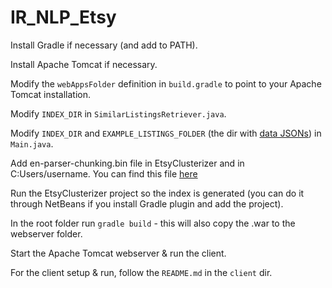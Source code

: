 # IR_NLP_Etsy

Install Gradle if necessary (and add to PATH).

Install Apache Tomcat if necessary.

Modify the `webAppsFolder` definition in `build.gradle` to point to your Apache Tomcat installation.

Modify `INDEX_DIR` in `SimilarListingsRetriever.java`.

Modify `INDEX_DIR` and `EXAMPLE_LISTINGS_FOLDER` (the dir with [data JSONs](https://drive.google.com/drive/folders/0B5iTVLqLnNC6SlVHRXMxSkFheU0?usp=sharing)) in `Main.java`.

Add en-parser-chunking.bin file in EtsyClusterizer and in C:Users/username. You can find this file [here](http://opennlp.sourceforge.net/models-1.5/)

Run the EtsyClusterizer project so the index is generated (you can do it through NetBeans if you install Gradle plugin and add the project).

In the root folder run `gradle build` - this will also copy the .war to the webserver folder.

Start the Apache Tomcat webserver & run the client.

For the client setup & run, follow the `README.md` in the `client` dir.

